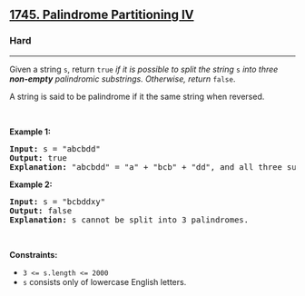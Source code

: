 <h2><a href="https://leetcode.com/problems/palindrome-partitioning-iv/">1745. Palindrome Partitioning IV</a></h2><h3>Hard</h3><hr><div><p>Given a string <code>s</code>, return <code>true</code> <em>if it is possible to split the string</em> <code>s</code> <em>into three <strong>non-empty</strong> palindromic substrings. Otherwise, return </em><code>false</code>.​​​​​</p>

<p>A string is said to be palindrome if it the same string when reversed.</p>

<p>&nbsp;</p>
<p><strong>Example 1:</strong></p>

<pre><strong>Input:</strong> s = "abcbdd"
<strong>Output:</strong> true
<strong>Explanation: </strong>"abcbdd" = "a" + "bcb" + "dd", and all three substrings are palindromes.
</pre>

<p><strong>Example 2:</strong></p>

<pre><strong>Input:</strong> s = "bcbddxy"
<strong>Output:</strong> false
<strong>Explanation: </strong>s cannot be split into 3 palindromes.
</pre>

<p>&nbsp;</p>
<p><strong>Constraints:</strong></p>

<ul>
	<li><code>3 &lt;= s.length &lt;= 2000</code></li>
	<li><code>s</code>​​​​​​ consists only of lowercase English letters.</li>
</ul>
</div>